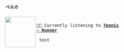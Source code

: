 ##### ベルカ


[<img align="left" width="100" height="100" src="https:&#x2F;&#x2F;lastfm.freetls.fastly.net&#x2F;i&#x2F;u&#x2F;174s&#x2F;47fbd156883d32518f4360e71bde2384.jpg">](https://www.youtube.com/results?search_query=Tennis+Runner)
<big><pre>
<small>
</br>🎵🎶  Currently listening to <b>[Tennis - Runner](https://www.youtube.com/results?search_query=Tennis+Runner)</b></br></br>                                                                         test
</small></pre></big>

